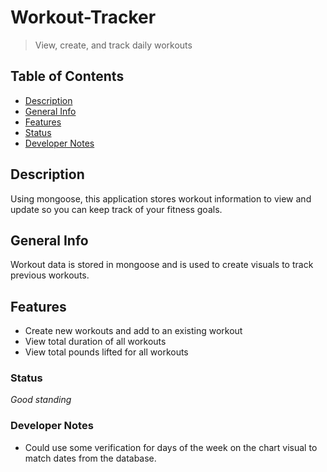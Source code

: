 # Workout-Tracker
> View, create, and track daily workouts 

## Table of Contents
* [Description](#Description)
* [General Info](#General-Info)
* [Features](#Features)
* [Status](#Status)
* [Developer Notes](#Developer-Notes)

## Description 
Using mongoose, this application stores workout information to view and update so you can keep track of your fitness goals.

## General Info 
Workout data is stored in mongoose and is used to create visuals to track previous workouts.

## Features
* Create new workouts and add to an existing workout
* View total duration of all workouts
* View total pounds lifted for all workouts

### Status
_Good standing_

### Developer Notes
- Could use some verification for days of the week on the chart visual to match dates from the database.


